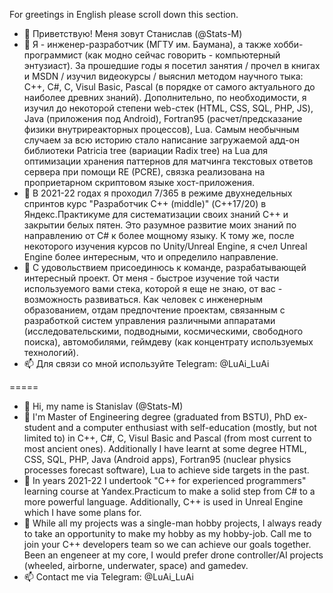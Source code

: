 For greetings in English please scroll down this section.

- 👋 Приветствую! Меня зовут Станислав (@Stats-M)
- 👀 Я - инженер-разработчик (МГТУ им. Баумана), а также хобби-программист (как модно сейчас говорить - компьютерный энтузиаст). За прошедшие годы я посетил занятия / прочел в книгах и MSDN / изучил видеокурсы / выяснил методом научного тыка: C++, C#, C, Visul Basic, Pascal (в порядке от самого актуального до наиболее древних знаний). Дополнительно, по необходимости, я изучил до некоторой степени web-стек (HTML, CSS, SQL, PHP, JS), Java (приложения под Android), Fortran95 (расчет/предсказание физики внутриреакторных процессов), Lua. Самым необычным случаем за всю историю стало написание загружаемой адд-он библиотеки Patricia tree (вариации Radix tree) на Lua для оптимизации хранения паттернов для матчинга текстовых ответов сервера при помощи RE (PCRE), связка реализована на проприетарном скриптовом языке хост-приложения.
- 🌱 В 2021-22 годах я проходил 7/365 в режиме двухнедельных спринтов курс "Разработчик С++ (middle)" (C++17/20) в Яндекс.Практикуме для систематизации своих знаний С++ и закрытии белых пятен. Это разумное развитие моих знаний по направлению от C# к более мощному языку. К тому же, после некоторого изучения курсов по Unity/Unreal Engine, я счел Unreal Engine более интересным, что и определило направление.
- 💞️ С удовольствием присоединюсь к команде, разрабатывающей интересный проект. От меня - быстрое изучение той части используемого вами стека, которой я еще не знаю, от вас - возможность развиваться. Как человек с инженерным образованием, отдам предпочтение проектам, связанным с разработкой систем управления различными аппаратами (исследовательскими, подводными, космическими, свободного поиска), автомобилями, геймдеву (как концентрату используемых технологий).
- 📫 Для связи со мной используйте Telegram: @LuAi_LuAi

=====
- 👋 Hi, my name is Stanislav (@Stats-M)
- 👀 I'm Master of Engineering degree (graduated from BSTU), PhD ex-student and a computer enthusiast with self-education (mostly, but not limited to) in C++, C#, C, Visul Basic and Pascal (from most current to most ancient ones). Additionally I have learnt at some degree HTML, CSS, SQL, PHP, Java (Android apps), Fortran95 (nuclear physics processes forecast software), Lua to achieve side targets in the past.
- 🌱 In years 2021-22 I undertook "C++ for experienced programmers" learning course at Yandex.Practicum to make a solid step from C# to a more powerful language. Additionally, C++ is used in Unreal Engine which I have some plans for. 
- 💞️ While all my projects was a single-man hobby projects, I always ready to take an opportunity to make my hobby as my hobby-job. Call me to join your C++ developers team so we can achieve our goals together. Been an engeneer at my core, I would prefer drone controller/AI projects (wheeled, airborne, underwater,  space) and gamedev.
- 📫 Contact me via Telegram: @LuAi_LuAi

<!---
Stats-M/Stats-M is a ✨ special ✨ repository because its `README.md` (this file) appears on your GitHub profile.
You can click the Preview link to take a look at your changes.
--->
